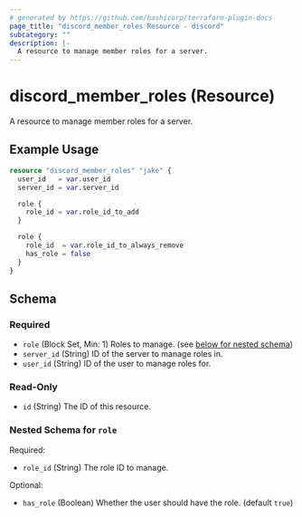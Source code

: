 ```yaml
---
# generated by https://github.com/hashicorp/terraform-plugin-docs
page_title: "discord_member_roles Resource - discord"
subcategory: ""
description: |-
  A resource to manage member roles for a server.
---
```


# discord_member_roles (Resource)

A resource to manage member roles for a server.

## Example Usage

```terraform
resource "discord_member_roles" "jake" {
  user_id   = var.user_id
  server_id = var.server_id

  role {
    role_id = var.role_id_to_add
  }

  role {
    role_id  = var.role_id_to_always_remove
    has_role = false
  }
}
```

<!-- schema generated by tfplugindocs -->
## Schema

### Required

- `role` (Block Set, Min: 1) Roles to manage. (see [below for nested schema](#nestedblock--role))
- `server_id` (String) ID of the server to manage roles in.
- `user_id` (String) ID of the user to manage roles for.

### Read-Only

- `id` (String) The ID of this resource.

<a id="nestedblock--role"></a>
### Nested Schema for `role`

Required:

- `role_id` (String) The role ID to manage.

Optional:

- `has_role` (Boolean) Whether the user should have the role. (default `true`)
